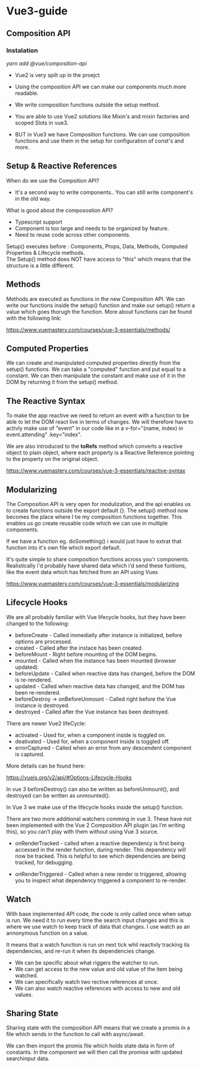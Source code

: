# Vue3-guide

## Composition API

### Instalation 

<i>yarn add @vue/composition-api </i>

- Vue2 is very spilt up in the proejct

- Using the composition API we can make our components much more readable.
- We write composition functions outside the setup method.  
- You are able to use Vue2 solutions like Mixin's and mixin factories and scoped Slots in vue3.
- BUT in Vue3 we have Composition functions. We can use composition functions and use them in the setup for configuration of const's and more. 

## Setup & Reactive References 

When do we use the Compsition API? 

- It's a second way to write components.. You can still write component's in the old way. 

What is good about the composostion API? 
- Typescript support 
- Component is too large and needs to be organized by feature. 
- Need to reuse code across other components. 

Setup() executes before : Components, Props, Data, Methods, Computed Properties & Lifecycle methods. <br>
The Setup() method does NOT have access to "this" which means that the structure is a little different. 

## Methods

Methods are executed as functions in the new Composition API. We can write our functions inside the setup() function and make our setup() return a value which goes thorugh the function. More about functions can be found with the following link:

https://www.vuemastery.com/courses/vue-3-essentials/methods/

## Computed Properties 

We can create and manipulated computed properties directly from the setup() functions. We can take a "computed" function and put equal to a constant. We can then manipulate the constant and make use of it in the DOM by returning it from the setup() method. 

## The Reactive Syntax 

To make the app reactive we need to return an event with a function to be able to let the DOM react live in terms of changes. We will therefore have to activly make use of "event" in our code like in a v-for="(name, index) in event.attending" :key="index". 

We are also introduced to the <b>toRefs</b> method which converts a reactive object to plain object, where each property is a Reactive Reference pointing to the property on the original object. 

https://www.vuemastery.com/courses/vue-3-essentials/reactive-syntax

## Modularizing 

The Composition API is very open for modulization, and the api enables us to create functions outside the export default {}. The setup() method now becomes the place where I tie my composition functions together. 
This enables us go create reusable code which we can use in multiple components. 

If we have a function eg. doSomething() i would just have to extrat that function into it's own file which export default. 

It's quite simple to share composition functions across you'r components. Realistically i'd probably have shared data which i'd send these funtions, like the event data which has fetched from an API using Vuex. 

https://www.vuemastery.com/courses/vue-3-essentials/modularizing

## Lifecycle Hooks 

We are all probably familiar with Vue lifecycle hooks, but they have been changed to the following:

- beforeCreate - Called immediatly after instance is initialized, before options are processed. 
- created - Called after the instace has been created. 
- beforeMount - Right before mounting of the DOM begins. 
- mounted - Called when the instance has been mounted (browser updated). 
- beforeUpdate - Called when reactive data has changed, before the DOM is re-rendered. 
- updated - Called when reactive data has changed, and the DOM has been re-rendered. 
- beforeDestroy -> onBeforeUnmount - Called right before the Vue instance is destroyed. 
- destroyed - Called after the Vue instance has been destroyed. 

There are newer Vue2 lifeCycle: 

- activated - Used for, when a component inside is toggled on. 
- deativated - Used for, when a component inside is toggled off. 
- errorCaptured - Called when an error from any descendent component is captured. 

More details can be found here:

https://vuejs.org/v2/api/#Options-Lifecycle-Hooks

In vue 3 beforeDestroy() can also be written as beforeUnmount(), and destroyed can be written as unmounted().

In Vue 3 we make use of the lifecycle hooks inside the setup() function.

There are two more additional watchers comming in vue 3. These have not been implemented with the Vue 2 Composition API plugin (as I’m writing this), so you can’t play with them without using Vue 3 source.

- onRenderTracked - called when a reactive dependency is first being accessed in the render function, during render. This dependency will now be tracked. This is helpful to see which dependencies are being tracked, for debugging.

- onRenderTriggered - Called when a new render is triggered, allowing you to inspect what dependency triggered a component to re-render.

## Watch

With base implemented API code, the code is only called once when setup is run. We need it to run every time the search input changes and this is where we use watch to keep track of data that changes. I use watch as an annonymous function on a value. 

It means that a watch function is run on next tick whil reactivly tracking its dependencies, and re-run it when its dependencies change. 

- We can be specific about what riggers the watcher to run.
- We can get access to the new value and old value of the item being watched. 
- We can specifically watch two rective references at once.
- We can also watch reactive references with access to new and old values.

## Sharing State

Sharing state with the composition API means that we create a promis in a file which sends in the function to call with async/await. 

We can then import the promis file which holds state data in form of constants. In the component we will then call the promise with updated searchinput data. 
